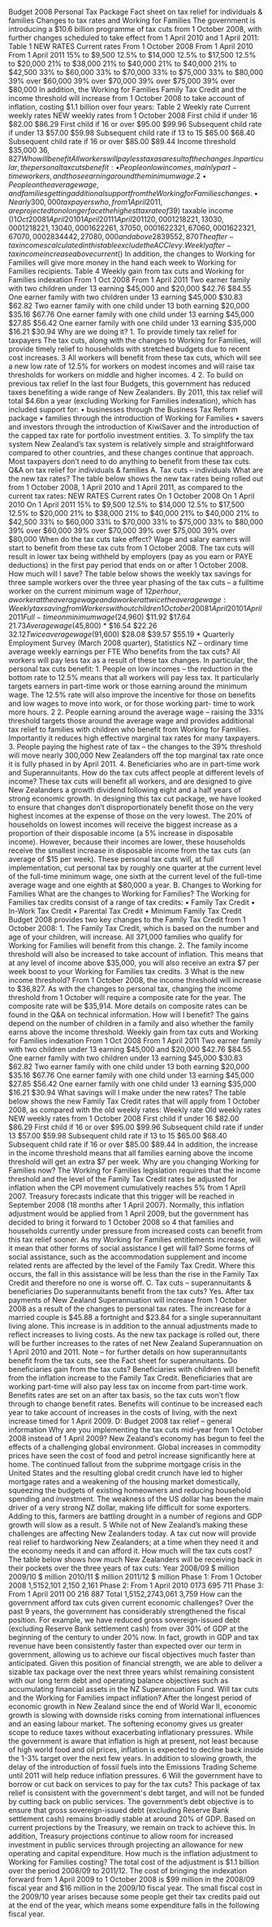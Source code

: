 Budget 2008 Personal Tax Package Fact sheet on tax relief for individuals & families Changes to tax rates and Working for Families The government is introducing a $10.6 billion programme of tax cuts from 1 October 2008, with further changes scheduled to take effect from 1 April 2010 and 1 April 2011: Table 1 NEW RATES Current rates From 1 October 2008 From 1 April 2010 From 1 April 2011 15% to $9,500 12.5% to $14,000 12.5% to $17,500 12.5% to $20,000 21% to $38,000 21% to $40,000 21% to $40,000 21% to $42,500 33% to $60,000 33% to $70,000 33% to $75,000 33% to $80,000 39% over $60,000 39% over $70,000 39% over $75,000 39% over $80,000 In addition, the Working for Families Family Tax Credit and the income threshold will increase from 1 October 2008 to take account of inflation, costing $1.1 billion over four years: Table 2 Weekly rate Current weekly rates NEW weekly rates from 1 October 2008 First child if under 16 $82.00 $86.29 First child if 16 or over $95.00 $99.96 Subsequent child rate if under 13 $57.00 $59.98 Subsequent child rate if 13 to 15 $65.00 $68.40 Subsequent child rate if 16 or over $85.00 $89.44 Income threshold $35,000 $36,827 Who will benefit All workers will pay less tax as a result of the changes. In particular, the personal tax cuts benefit: • People on low incomes, mainly part-time workers, and those earning around the minimum wage. 2 • People on the average wage, and families getting additional support from the Working for Families changes. • Nearly 300,000 taxpayers who, from 1 April 2011, are projected to no longer face the highest tax rate of 39%. • Beneficiaries who are in part-time work and Superannuitants. The table below shows how the tax cuts will affect after-tax income: Table 3 Annual Current annual fromfromfromincrease ($) taxable income ($)1 Oct 20081 April 20101 April 20111 April 2011 20,0001218221,130 30,0001218221,130 40,0001622261,370 50,0001622321,670 60,0001622321,670 70,0002834442,270 80,000 and above2839552,870 The after-tax incomes calculated in this table exclude the ACC levy. Weekly after-tax income increase above current ($) In addition, the changes to Working for Families will give more money in the hand each week to Working for Families recipients. Table 4 Weekly gain from tax cuts and Working for Families indexation From 1 Oct 2008 From 1 April 2011 Two earner family with two children under 13 earning $45,000 and $20,000 $42.76 $84.55 One earner family with two children under 13 earning $45,000 $30.83 $62.82 Two earner family with one child under 13 both earning $20,000 $35.16 $67.76 One earner family with one child under 13 earning $45,000 $27.85 $56.42 One earner family with one child under 13 earning $35,000 $16.21 $30.94 Why are we doing it? 1. To provide timely tax relief for taxpayers The tax cuts, along with the changes to Working for Families, will provide timely relief to households with stretched budgets due to recent cost increases. 3 All workers will benefit from these tax cuts, which will see a new low rate of 12.5% for workers on modest incomes and will raise tax thresholds for workers on middle and higher incomes. 4 2. To build on previous tax relief In the last four Budgets, this government has reduced taxes benefiting a wide range of New Zealanders. By 2011, this tax relief will total $4.6bn a year (excluding Working for Families indexation), which has included support for: • businesses through the Business Tax Reform package • families through the introduction of Working for Families • savers and investors through the introduction of KiwiSaver and the introduction of the capped tax rate for portfolio investment entities. 3. To simplify the tax system New Zealand’s tax system is relatively simple and straightforward compared to other countries, and these changes continue that approach. Most taxpayers don’t need to do anything to benefit from these tax cuts. Q&A on tax relief for individuals & families A. Tax cuts – individuals What are the new tax rates? The table below shows the new tax rates being rolled out from 1 October 2008, 1 April 2010 and 1 April 2011, as compared to the current tax rates: NEW RATES Current rates On 1 October 2008 On 1 April 2010 On 1 April 2011 15% to $9,500 12.5% to $14,000 12.5% to $17,500 12.5% to $20,000 21% to $38,000 21% to $40,000 21% to $40,000 21% to $42,500 33% to $60,000 33% to $70,000 33% to $75,000 33% to $80,000 39% over $60,000 39% over $70,000 39% over $75,000 39% over $80,000 When do the tax cuts take effect? Wage and salary earners will start to benefit from these tax cuts from 1 October 2008. The tax cuts will result in lower tax being withheld by employers (pay as you earn or PAYE deductions) in the first pay period that ends on or after 1 October 2008. How much will I save? The table below shows the weekly tax savings for three sample workers over the three year phasing of the tax cuts – a fulltime worker on the current minimum wage of $12 per hour, a worker at the average wage and a worker at twice the average wage: Weekly tax saving from Workers without children 1 October 2008 1 April 2010 1 April 2011 Full-time on minimum wage ($24,960) $11.92 $17.64 $21.73 Average wage ($45,800) \* $16.54 $22.26 $32.12 Twice average wage ($91,600) $28.08 $39.57 $55.19 \* Quarterly Employment Survey (March 2008 quarter), Statistics NZ – ordinary time average weekly earnings per FTE Who benefits from the tax cuts? All workers will pay less tax as a result of these tax changes. In particular, the personal tax cuts benefit: 1. People on low incomes – the reduction in the bottom rate to 12.5% means that all workers will pay less tax. It particularly targets earners in part-time work or those earning around the minimum wage. The 12.5% rate will also improve the incentive for those on benefits and low wages to move into work, or for those working part- time to work more hours. 2 2. People earning around the average wage – raising the 33% threshold targets those around the average wage and provides additional tax relief to families with children who benefit from Working for Families. Importantly it reduces high effective marginal tax rates for many taxpayers. 3. People paying the highest rate of tax – the changes to the 39% threshold will move nearly 300,000 New Zealanders off the top marginal tax rate once it is fully phased in by April 2011. 4. Beneficiaries who are in part-time work and Superannuitants. How do the tax cuts affect people at different levels of income? These tax cuts will benefit all workers, and are designed to give New Zealanders a growth dividend following eight and a half years of strong economic growth. In designing this tax cut package, we have looked to ensure that changes don’t disproportionately benefit those on the very highest incomes at the expense of those on the very lowest. The 20% of households on lowest incomes will receive the biggest increase as a proportion of their disposable income (a 5% increase in disposable income). However, because their incomes are lower, these households receive the smallest increase in disposable income from the tax cuts (an average of $15 per week). These personal tax cuts will, at full implementation, cut personal tax by roughly one quarter at the current level of the full-time minimum wage, one sixth at the current level of the full-time average wage and one eighth at $80,000 a year. B. Changes to Working for Families What are the changes to Working for Families? The Working for Families tax credits consist of a range of tax credits: • Family Tax Credit • In-Work Tax Credit • Parental Tax Credit • Minimum Family Tax Credit Budget 2008 provides two key changes to the Family Tax Credit from 1 October 2008: 1. The Family Tax Credit, which is based on the number and age of your children, will increase. All 371,000 families who qualify for Working for Families will benefit from this change. 2. The family income threshold will also be increased to take account of inflation. This means that at any level of income above $35,000, you will also receive an extra $7 per week boost to your Working for Families tax credits. 3 What is the new income threshold? From 1 October 2008, the income threshold will increase to $36,827. As with the changes to personal tax, changing the income threshold from 1 October will require a composite rate for the year. The composite rate will be $35,914. More details on composite rates can be found in the Q&A on technical information. How will I benefit? The gains depend on the number of children in a family and also whether the family earns above the income threshold. Weekly gain from tax cuts and Working for Families indexation From 1 Oct 2008 From 1 April 2011 Two earner family with two children under 13 earning $45,000 and $20,000 $42.76 $84.55 One earner family with two children under 13 earning $45,000 $30.83 $62.82 Two earner family with one child under 13 both earning $20,000 $35.16 $67.76 One earner family with one child under 13 earning $45,000 $27.85 $56.42 One earner family with one child under 13 earning $35,000 $16.21 $30.94 What savings will I make under the new rates? The table below shows the new Family Tax Credit rates that will apply from 1 October 2008, as compared with the old weekly rates: Weekly rate Old weekly rates NEW weekly rates from 1 October 2008 First child if under 16 $82.00 $86.29 First child if 16 or over $95.00 $99.96 Subsequent child rate if under 13 $57.00 $59.98 Subsequent child rate if 13 to 15 $65.00 $68.40 Subsequent child rate if 16 or over $85.00 $89.44 In addition, the increase in the income threshold means that all families earning above the income threshold will get an extra $7 per week. Why are you changing Working for Families now? The Working for Families legislation requires that the income threshold and the level of the Family Tax Credit rates be adjusted for inflation when the CPI movement cumulatively reaches 5% from 1 April 2007. Treasury forecasts indicate that this trigger will be reached in September 2008 (18 months after 1 April 2007). Normally, this inflation adjustment would be applied from 1 April 2009, but the government has decided to bring it forward to 1 October 2008 so 4 that families and households currently under pressure from increased costs can benefit from this tax relief sooner. As my Working for Families entitlements increase, will it mean that other forms of social assistance I get will fall? Some forms of social assistance, such as the accommodation supplement and income related rents are affected by the level of the Family Tax Credit. Where this occurs, the fall in this assistance will be less than the rise in the Family Tax Credit and therefore no one is worse off. C. Tax cuts – superannuitants & beneficiaries Do superannuitants benefit from the tax cuts? Yes. After tax payments of New Zealand Superannuation will increase from 1 October 2008 as a result of the changes to personal tax rates. The increase for a married couple is $45.88 a fortnight and $23.84 for a single superannuitant living alone. This increase is in addition to the annual adjustments made to reflect increases to living costs. As the new tax package is rolled out, there will be further increases to the rates of net New Zealand Superannuation on 1 April 2010 and 2011. Note – for further details on how superannuitants benefit from the tax cuts, see the Fact sheet for superannuitants. Do beneficiaries gain from the tax cuts? Beneficiaries with children will benefit from the inflation increase to the Family Tax Credit. Beneficiaries that are working part-time will also pay less tax on income from part-time work. Benefits rates are set on an after tax basis, so the tax cuts won’t flow through to change benefit rates. Benefits will continue to be increased each year to take account of increases in the costs of living, with the next increase timed for 1 April 2009. D: Budget 2008 tax relief – general information Why are you implementing the tax cuts mid-year from 1 October 2008 instead of 1 April 2009? New Zealand’s economy has begun to feel the effects of a challenging global environment. Global increases in commodity prices have seen the cost of food and petrol increase significantly here at home. The continued fallout from the subprime mortgage crisis in the United States and the resulting global credit crunch have led to higher mortgage rates and a weakening of the housing market domestically, squeezing the budgets of existing homeowners and reducing household spending and investment. The weakness of the US dollar has been the main driver of a very strong NZ dollar, making life difficult for some exporters. Adding to this, farmers are battling drought in a number of regions and GDP growth will slow as a result. 5 While not of New Zealand’s making these challenges are affecting New Zealanders today. A tax cut now will provide real relief to hardworking New Zealanders; at a time when they need it and the economy needs it and can afford it. How much will the tax cuts cost? The table below shows how much New Zealanders will be receiving back in their pockets over the three years of tax cuts: Year 2008/09 $ million 2009/10 $ million 2010/11 $ million 2011/12 $ million Phase 1: From 1 October 2008 1,5152,101 2,150 2,161 Phase 2: From 1 April 2010 0173 695 711 Phase 3: From 1 April 2011 00 216 887 Total 1,5152,2743,061 3,759 How can the government afford tax cuts given current economic challenges? Over the past 9 years, the government has considerably strengthened the fiscal position. For example, we have reduced gross sovereign-issued debt (excluding Reserve Bank settlement cash) from over 30% of GDP at the beginning of the century to under 20% now. In fact, growth in GDP and tax revenue have been consistently faster than expected over our term in government, allowing us to achieve our fiscal objectives much faster than anticipated. Given this position of financial strength, we are able to deliver a sizable tax package over the next three years whilst remaining consistent with our long term debt and operating balance objectives such as accumulating financial assets in the NZ Superannuation Fund. Will tax cuts and the Working for Families impact inflation? After the longest period of economic growth in New Zealand since the end of World War II, economic growth is slowing with downside risks coming from international influences and an easing labour market. The softening economy gives us greater scope to reduce taxes without exacerbating inflationary pressures. While the government is aware that inflation is high at present, not least because of high world food and oil prices, inflation is expected to decline back inside the 1-3% target over the next few years. In addition to slowing growth, the delay of the introduction of fossil fuels into the Emissions Trading Scheme until 2011 will help reduce inflation pressures. 6 Will the government have to borrow or cut back on services to pay for the tax cuts? This package of tax relief is consistent with the government's debt target, and will not be funded by cutting back on public services. The government’s debt objective is to ensure that gross sovereign-issued debt (excluding Reserve Bank settlement cash) remains broadly stable at around 20% of GDP. Based on current projections by the Treasury, we remain on track to achieve this. In addition, Treasury projections continue to allow room for increased investment in public services through projecting an allowance for new operating and capital expenditure. How much is the inflation adjustment to Working for Families costing? The total cost of the adjustment is $1.1 billion over the period 2008/09 to 2011/12. The cost of bringing the indexation forward from 1 April 2009 to 1 October 2008 is $99 million in the 2008/09 fiscal year and $16 million in the 2009/10 fiscal year. The small fiscal cost in the 2009/10 year arises because some people get their tax credits paid out at the end of the year, which means some expenditure falls in the following fiscal year.